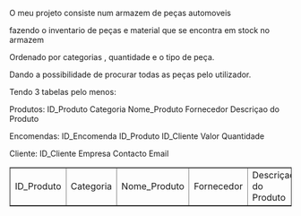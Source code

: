 <p> O meu projeto consiste num armazem de peças automoveis </p> 
<p>fazendo o inventario de peças e material que se encontra em stock no armazem</p> 
<p>Ordenado por categorias , quantidade e o tipo de peça.</p> 
<p>Dando a possibilidade de procurar todas as peças pelo utilizador.</p> 

<p>Tendo 3 tabelas pelo menos:</p> 


<table border="1">
<tr>
<td>ID_Produto</td>
<td>Categoria</td>
<td>Nome_Produto</td>
<td>Fornecedor</td>
<td>Descriçao do Produto</td>
</tr>
          
Produtos: ID_Produto 
          Categoria
          Nome_Produto
          Fornecedor 
          Descriçao do Produto
          
Encomendas: ID_Encomenda
            ID_Produto
            ID_Cliente
            Valor
            Quantidade

Cliente: ID_Cliente
         Empresa
         Contacto
         Email
